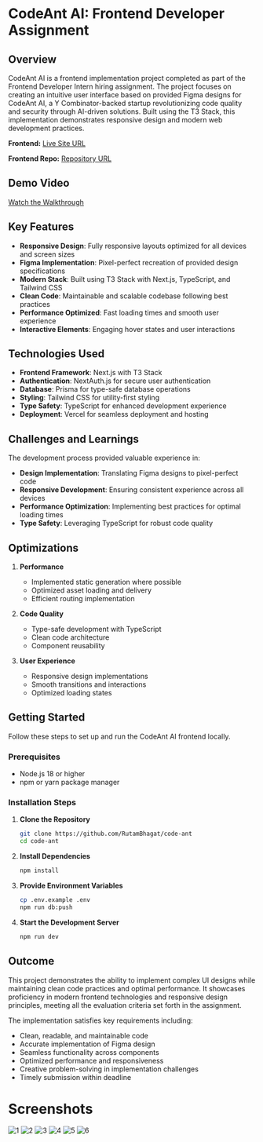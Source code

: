 # CodeAnt AI: Frontend Developer Assignment

## Overview

CodeAnt AI is a frontend implementation project completed as part of the Frontend Developer Intern hiring assignment. The project focuses on creating an intuitive user interface based on provided Figma designs for CodeAnt AI, a Y Combinator-backed startup revolutionizing code quality and security through AI-driven solutions. Built using the T3 Stack, this implementation demonstrates responsive design and modern web development practices.

**Frontend:** [Live Site URL](https://code-ant-two.vercel.app/login)

**Frontend Repo:** [Repository URL](https://github.com/RutamBhagat/code-ant)

## Demo Video

[Watch the Walkthrough](https://github.com/user-attachments/assets/76e8a7e1-6f73-42eb-85be-5627eee8774c)

## Key Features

- **Responsive Design**: Fully responsive layouts optimized for all devices and screen sizes
- **Figma Implementation**: Pixel-perfect recreation of provided design specifications
- **Modern Stack**: Built using T3 Stack with Next.js, TypeScript, and Tailwind CSS
- **Clean Code**: Maintainable and scalable codebase following best practices
- **Performance Optimized**: Fast loading times and smooth user experience
- **Interactive Elements**: Engaging hover states and user interactions

## Technologies Used

- **Frontend Framework**: Next.js with T3 Stack
- **Authentication**: NextAuth.js for secure user authentication
- **Database**: Prisma for type-safe database operations
- **Styling**: Tailwind CSS for utility-first styling
- **Type Safety**: TypeScript for enhanced development experience
- **Deployment**: Vercel for seamless deployment and hosting

## Challenges and Learnings

The development process provided valuable experience in:

- **Design Implementation**: Translating Figma designs to pixel-perfect code
- **Responsive Development**: Ensuring consistent experience across all devices
- **Performance Optimization**: Implementing best practices for optimal loading times
- **Type Safety**: Leveraging TypeScript for robust code quality

## Optimizations

1. **Performance**

   - Implemented static generation where possible
   - Optimized asset loading and delivery
   - Efficient routing implementation

2. **Code Quality**

   - Type-safe development with TypeScript
   - Clean code architecture
   - Component reusability

3. **User Experience**
   - Responsive design implementations
   - Smooth transitions and interactions
   - Optimized loading states

## Getting Started

Follow these steps to set up and run the CodeAnt AI frontend locally.

### Prerequisites

- Node.js 18 or higher
- npm or yarn package manager

### Installation Steps

1. **Clone the Repository**

   ```bash
   git clone https://github.com/RutamBhagat/code-ant
   cd code-ant
   ```

2. **Install Dependencies**

   ```bash
   npm install
   ```

3. **Provide Environment Variables**

   ```bash
   cp .env.example .env
   npm run db:push
   ```

4. **Start the Development Server**
   ```bash
   npm run dev
   ```

## Outcome

This project demonstrates the ability to implement complex UI designs while maintaining clean code practices and optimal performance. It showcases proficiency in modern frontend technologies and responsive design principles, meeting all the evaluation criteria set forth in the assignment.

The implementation satisfies key requirements including:

- Clean, readable, and maintainable code
- Accurate implementation of Figma design
- Seamless functionality across components
- Optimized performance and responsiveness
- Creative problem-solving in implementation challenges
- Timely submission within deadline

# Screenshots

![1](https://github.com/user-attachments/assets/edfc6496-c85a-4dcc-850e-c8b98d6e89d2)
![2](https://github.com/user-attachments/assets/405af6a4-b871-4810-87a6-1e54b745132c)
![3](https://github.com/user-attachments/assets/368f268e-b02f-406a-9462-633479695f0e)
![4](https://github.com/user-attachments/assets/50eee055-3bbb-469e-a87f-d88279bb6bca)
![5](https://github.com/user-attachments/assets/40eb5b20-ff7e-4ffd-b6e4-95a3094e344f)
![6](https://github.com/user-attachments/assets/2b04e77c-cd4f-40a5-9fa5-8401b882965e)
